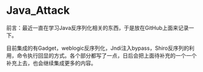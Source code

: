 # Java_Attack
前言：最近一直在学习Java反序列化相关的东西，于是放在GitHub上面来记录一下。

目前集成的有Gadget，weblogic反序列化，Jndi注入bypass，Shiro反序列的利用，命令执行回显的方式。各个部分都写了一点，日后会把上面待补充的一个一个补充上去，也会继续集成更多的内容。
